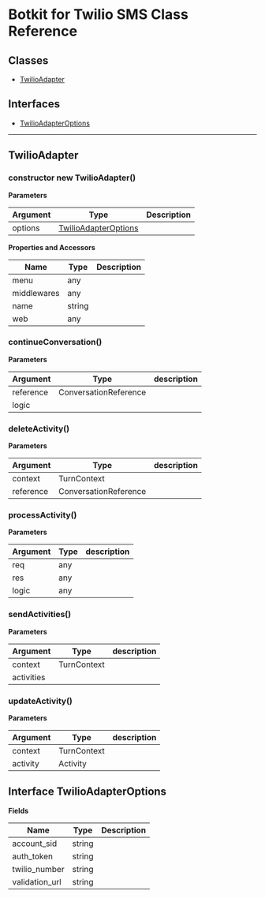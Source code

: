 # Botkit for Twilio SMS Class Reference

## Classes


* <a href="#TwilioAdapter">TwilioAdapter</a>

## Interfaces

* <a href="#TwilioAdapterOptions">TwilioAdapterOptions</a>

---

<a name="TwilioAdapter"></a>
## TwilioAdapter

### constructor new TwilioAdapter()

**Parameters**

| Argument | Type | Description
|--- |--- |---
| options | [TwilioAdapterOptions](#TwilioAdapterOptions) | 

**Properties and Accessors**

| Name | Type | Description
|--- |--- |---
| menu | any | 
| middlewares | any | 
| name | string | 
| web | any | 

<a name="continueConversation"></a>
### continueConversation()


**Parameters**

| Argument | Type | description
|--- |--- |---
| reference| ConversationReference | 
| logic|  | 



<a name="deleteActivity"></a>
### deleteActivity()


**Parameters**

| Argument | Type | description
|--- |--- |---
| context| TurnContext | 
| reference| ConversationReference | 



<a name="processActivity"></a>
### processActivity()


**Parameters**

| Argument | Type | description
|--- |--- |---
| req| any | 
| res| any | 
| logic| any | 



<a name="sendActivities"></a>
### sendActivities()


**Parameters**

| Argument | Type | description
|--- |--- |---
| context| TurnContext | 
| activities|  | 



<a name="updateActivity"></a>
### updateActivity()


**Parameters**

| Argument | Type | description
|--- |--- |---
| context| TurnContext | 
| activity| Activity | 






<a name="TwilioAdapterOptions"></a>
## Interface TwilioAdapterOptions


**Fields**

| Name | Type | Description
|--- |--- |---
| account_sid | string | 
| auth_token | string | 
| twilio_number | string | 
| validation_url | string | 

